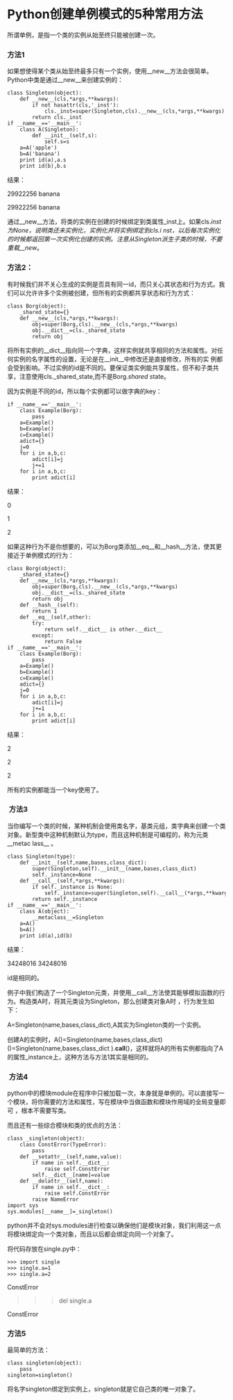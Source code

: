 # Python创建单例模式的5种常用方法

所谓单例，是指一个类的实例从始至终只能被创建一次。

### 方法1

如果想使得某个类从始至终最多只有一个实例，使用__new__方法会很简单。Python中类是通过__new__来创建实例的：

    
    
    class Singleton(object):
        def __new__(cls,*args,**kwargs):
            if not hasattr(cls,'_inst'):
                cls._inst=super(Singleton,cls).__new__(cls,*args,**kwargs)
            return cls._inst
    if __name__=='__main__':
        class A(Singleton):
            def __init__(self,s):
                self.s=s      
        a=A('apple')   
        b=A('banana')
        print id(a),a.s
        print id(b),b.s

结果：

29922256 banana

29922256 banana

通过__new__方法，将类的实例在创建的时候绑定到类属性_inst上。如果cls._inst为None，说明类还未实例化，实例化并将实例绑定到cls._i
nst，以后每次实例化的时候都返回第一次实例化创建的实例。注意从Singleton派生子类的时候，不要重载__new__。

### 方法2：

有时候我们并不关心生成的实例是否具有同一id，而只关心其状态和行为方式。我们可以允许许多个实例被创建，但所有的实例都共享状态和行为方式：

    
    
    class Borg(object):
        _shared_state={}
        def __new__(cls,*args,**kwargs):
            obj=super(Borg,cls).__new__(cls,*args,**kwargs)
            obj.__dict__=cls._shared_state
            return obj

将所有实例的__dict__指向同一个字典，这样实例就共享相同的方法和属性。对任何实例的名字属性的设置，无论是在__init__中修改还是直接修改，所有的实
例都会受到影响。不过实例的id是不同的。要保证类实例能共享属性，但不和子类共享，注意使用cls._shared_state,而不是Borg._shared_
state。

因为实例是不同的id，所以每个实例都可以做字典的key：

    
    
    if __name__=='__main__':
        class Example(Borg):
            pass
        a=Example()
        b=Example()
        c=Example()
        adict={}
        j=0
        for i in a,b,c:
            adict[i]=j
            j+=1
        for i in a,b,c:
            print adict[i]

结果：

0

1

2

如果这种行为不是你想要的，可以为Borg类添加__eq__和__hash__方法，使其更接近于单例模式的行为：

    
    
    class Borg(object):
        _shared_state={}
        def __new__(cls,*args,**kwargs):
            obj=super(Borg,cls).__new__(cls,*args,**kwargs)
            obj.__dict__=cls._shared_state
            return obj
        def __hash__(self):
            return 1
        def __eq__(self,other):
            try:
                return self.__dict__ is other.__dict__
            except:
                return False
    if __name__=='__main__':
        class Example(Borg):
            pass
        a=Example()
        b=Example()
        c=Example()
        adict={}
        j=0
        for i in a,b,c:
            adict[i]=j
            j+=1
        for i in a,b,c:
            print adict[i]

结果：

2

2

2

所有的实例都能当一个key使用了。

###  方法3

当你编写一个类的时候，某种机制会使用类名字，基类元组，类字典来创建一个类对象。新型类中这种机制默认为type，而且这种机制是可编程的，称为元类__metac
lass__ 。

    
    
    class Singleton(type):
        def __init__(self,name,bases,class_dict):
            super(Singleton,self).__init__(name,bases,class_dict)
            self._instance=None
        def __call__(self,*args,**kwargs):
            if self._instance is None:
                self._instance=super(Singleton,self).__call__(*args,**kwargs)
            return self._instance
    if __name__=='__main__':
        class A(object):
            __metaclass__=Singleton       
        a=A()
        b=A()
        print id(a),id(b)

结果：

34248016 34248016

id是相同的。

例子中我们构造了一个Singleton元类，并使用__call__方法使其能够模拟函数的行为。构造类A时，将其元类设为Singleton，那么创建类对象A时
，行为发生如下：

A=Singleton(name,bases,class_dict),A其实为Singleton类的一个实例。

创建A的实例时，A()=Singleton(name,bases,class_dict)()=Singleton(name,bases,class_dict
).__call__()，这样就将A的所有实例都指向了A的属性_instance上，这种方法与方法1其实是相同的。

###  方法4

python中的模块module在程序中只被加载一次，本身就是单例的。可以直接写一个模块，将你需要的方法和属性，写在模块中当做函数和模块作用域的全局变量即可
，根本不需要写类。

而且还有一些综合模块和类的优点的方法：

    
    
    class _singleton(object):
        class ConstError(TypeError):
            pass
        def __setattr__(self,name,value):
            if name in self.__dict__:
                raise self.ConstError
            self.__dict__[name]=value
        def __delattr__(self,name):
            if name in self.__dict__:
                raise self.ConstError
            raise NameError
    import sys
    sys.modules[__name__]=_singleton()

python并不会对sys.modules进行检查以确保他们是模块对象，我们利用这一点将模块绑定向一个类对象，而且以后都会绑定向同一个对象了。

将代码存放在single.py中：

    
    
    >>> import single
    >>> single.a=1
    >>> single.a=2

ConstError

>>> del single.a

ConstError

### 方法5

最简单的方法：

    
    
    class singleton(object):
        pass
    singleton=singleton()

将名字singleton绑定到实例上，singleton就是它自己类的唯一对象了。

  

